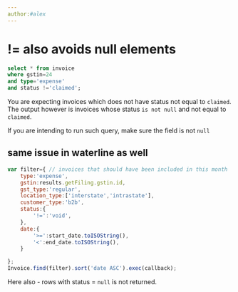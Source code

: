 ```yaml
---
author:#alex
---
```

# != also avoids null elements

```sql
select * from invoice
where gstin=24 
and type='expense'
and status !='claimed';
```

You are expecting invoices which does not have status not equal to `claimed`. The output however is invoices whose status `is not null` and not equal to `claimed`. 

If you are intending to run such query, make sure the field is not `null`

## same issue in waterline as well
```javascript
var filter={ // invoices that should have been included in this month
	type:'expense',
	gstin:results.getFiling.gstin.id,
	gst_type:'regular',
	location_type:['interstate','intrastate'],
	customer_type:'b2b',
	status:{
		'!=':'void',
	},
	date:{
		'>=':start_date.toISOString(),
		'<':end_date.toISOString(),
	}

};
Invoice.find(filter).sort('date ASC').exec(callback);
```

Here also - rows with status = `null` is not returned. 